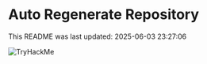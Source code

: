 # Auto Regenerate Repository

This README was last updated: 2025-06-03 23:27:06

 ![TryHackMe](https://tryhackme.com/badge/533634)